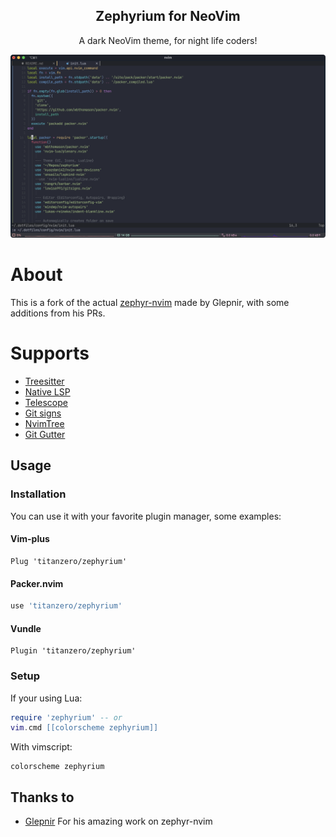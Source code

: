 <p align='center'>
  <h2 align='center'>Zephyrium for NeoVim</h2>
</p>

<p align='center'> A dark NeoVim theme, for night life coders! </p>

<p align='center'>
  <img src='https://raw.githubusercontent.com/titanzero/zephyrium/master/images/lua.png' />
</p>

# About
This is a fork of the actual [zephyr-nvim](https://github.com/glepnir/zephyr-nvim) made by Glepnir, with some additions from his PRs.

# Supports
 - [Treesitter](https://github.com/tree-sitter/tree-sitter)
 - [Native LSP](https://github.com/neovim/nvim-lspconfig)
 - [Telescope](https://github.com/nvim-telescope/telescope.nvim)
 - [Git signs](https://github.com/lewis6991/gitsigns.nvim)
 - [NvimTree](https://github.com/kyazdani42/nvim-tree.lua)
 - [Git Gutter](https://github.com/airblade/vim-gitgutter)

## Usage

### Installation
You can use it with your favorite plugin manager, some examples:

#### Vim-plus
```vim
Plug 'titanzero/zephyrium'
```

#### Packer.nvim
```lua
use 'titanzero/zephyrium'
```

#### Vundle
```vim
Plugin 'titanzero/zephyrium'
```

### Setup
If your using Lua:
```lua
require 'zephyrium' -- or
vim.cmd [[colorscheme zephyrium]]
```

With vimscript:
```vim
colorscheme zephyrium
```

## Thanks to
- [Glepnir](https://github.com/glepnir) For his amazing work on zephyr-nvim
